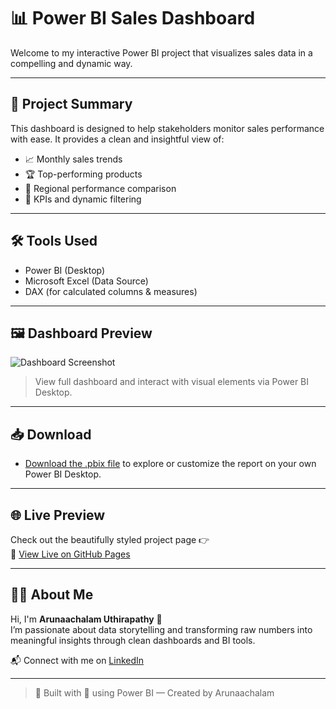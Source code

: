 # 📊 Power BI Sales Dashboard

Welcome to my interactive Power BI project that visualizes sales data in a compelling and dynamic way.

---

## 📌 Project Summary

This dashboard is designed to help stakeholders monitor sales performance with ease. It provides a clean and insightful view of:

- 📈 Monthly sales trends  
- 🏆 Top-performing products  
- 📍 Regional performance comparison  
- 🔎 KPIs and dynamic filtering

---

## 🛠️ Tools Used

- Power BI (Desktop)
- Microsoft Excel (Data Source)
- DAX (for calculated columns & measures)

---

## 🖼️ Dashboard Preview

![Dashboard Screenshot](Airline_ind.png)

> View full dashboard and interact with visual elements via Power BI Desktop.

---

## 📥 Download

- [Download the .pbix file](Airline.pbix) to explore or customize the report on your own Power BI Desktop.

---

## 🌐 Live Preview

Check out the beautifully styled project page 👉  
🔗 [View Live on GitHub Pages](https://arunaachalamuthirapathy.github.io/indian-airline-analysis/)

---

## 🙋‍♂️ About Me

Hi, I'm **Arunaachalam Uthirapathy** 👋  
I’m passionate about data storytelling and transforming raw numbers into meaningful insights through clean dashboards and BI tools.

📬 Connect with me on [LinkedIn](https://www.linkedin.com/in/arunaachalaminfo/)

---

> 🔧 Built with 💙 using Power BI — Created by Arunaachalam
